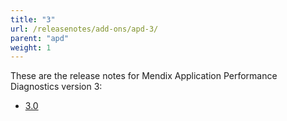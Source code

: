 ```yaml
---
title: "3"
url: /releasenotes/add-ons/apd-3/
parent: "apd"
weight: 1
---
```


These are the release notes for Mendix Application Performance Diagnostics version 3:

* [3.0](/releasenotes/add-ons/apd-3.0/)